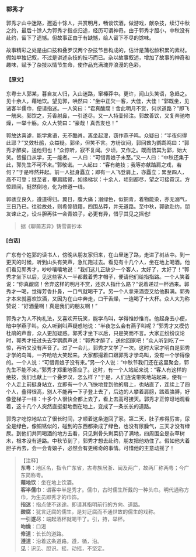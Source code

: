 <script type="text/javascript">
    var head = document.getElementsByTagName('head')[0];
    cssURL = '/public/liao.css';
    linkTag = document.createElement('link');
    linkTag.href = cssURL;
    linkTag.setAttribute('type','text/css');
    linkTag.setAttribute('rel','stylesheet');
    head.appendChild(linkTag);
</script>
### 郭秀才

郭秀才山中迷路，邂逅十馀人，共赏明月，畅谈饮酒，做游戏，献杂技，续订中秋之约，最后十馀人为郭秀才指点归途，经历可谓神奇。由于郭秀才胆小，中秋没有赴约，留下了遗憾。但故事正由于有缺憾，给人留下不尽的馀味。

故事精彩之处是由口技和叠罗汉两个杂技节目构成的，估计是蒲松龄积累的素材。假如单独记叙，不过是讲述杂技的技巧而已。杂以故事叙述，增加了故事的神奇和趣味，赋予了杂技以情节生命，使作品充满瑰异浪漫的色彩。

#### 【原文】
<section>
东粤士人郭某，暮自友人归，入山迷路，窜榛莽中。更许，闻山头笑语，急趋之。见十余人，藉地饮。望见郭，哄然曰：“坐中正欠一客，大佳，大佳！”郭既坐，见诸客半儒巾，便请指迷。一人笑曰：“君真酸腐！舍此明月不赏，何求道路？”即飞一觥来。郭饮之，芳香射鼻，一引遂尽。又一人持壶倾注。郭故善饮，又复奔驰吻燥，一举十觞。众人大赞曰：“豪哉！真吾友也！”

郭放达喜谑，能学禽语，无不酷肖。离坐起溲，窃作燕子鸣。众疑曰：“半夜何得此耶？”又效杜鹃，众益疑。郭坐，但笑不言。方纷议间，郭回酋为鹦鹉鸣曰：“郭秀才醉矣，送他归也！”众惊听，寂不复闻。少顷，又作之。既而悟其为郭，始大笑。皆撮口从学，无一能者。一人曰：“可惜青娘子未至。”又一人曰：“中秋还集于此，郭先生不可不来。”郭敬诺。一人起曰：“客有绝技；我等亦献踏肩之戏，若何？”于是哗然并起。前一人挺身矗立；即有一人飞登肩上，亦矗立；累至四人，高不可登；继至者，攀肩踏臂，如缘梯状：十余人，顷刻都尽，望之可接霄汉。方惊顾间，挺然倒地，化为修道一线。

郭骇立良久，遵道得归。翼日，腹大痛；溺绿色，似铜青，着物能染，亦无溺气，三日乃已。往验故处，则肴骨狼籍，四围丛莽，并无道路。至中秋，郭欲赴约，朋友谏止之，设斗胆再往一会青娘子，必更有异，惜乎其见之摇也!

</section>

> 据《聊斋志异》铸雪斋抄本

#### [白话]
<aside>

广东有个姓郭的读书人，傍晚从朋友家归来，在山里迷了路，走进了树丛中。到一更天的时候，听到山头有笑声，急忙跑过去。看见有十几个人，坐在地上喝酒。他们看见郭秀才，吵吵嚷嚷地说：“我们这儿正缺少一个客人，太好了，太好了！”郭秀才坐下以后，见这些客人一半都戴着秀才帽子，便请他们给指指路。一个人笑着说：“你真酸腐！舍弃这样的明月不赏，还求人指什么路？”说着递过一杯酒来。郭秀才一喝，觉得芳香扑鼻，一口气就喝干了。另一个人拿来酒壶又给他斟满。郭秀才本来就喜欢饮酒，又因为在山中奔走，口干舌燥，一连喝了十大杯。众人大为称赞说：“好酒量啊！真是我们的朋友啊！”

郭秀才为人不拘礼法，又喜欢开玩笑，能学鸟叫，学得惟妙惟肖。他起身去小便，暗中学燕子叫。众人听到叫声疑惑地说：“半夜怎么会有燕子叫呢？”郭秀才又模仿杜鹃的声音，众人更加疑惑。郭秀才坐下以后，只是笑而不言。大家正纷纷议论时，郭秀才扭过头去学鹦鹉声说：“郭秀才醉了，送他回家吧！”众人听到吃了一惊，再听又没有声音了。过了一会儿，郭秀才又学了一次。这时大家才明白是郭秀才学的鸟叫，一齐哈哈大笑起来。大家都撮着口跟郭秀才学鸟叫，没有一个学得像的。一个人说：“可惜青娘子没有来。”另一个人说：“中秋节我们还在这里聚会，郭先生不能不来。”郭秀才郑重地答应了。这时，有一个人站起来说：“客人有这样的绝技，我们也献上一个叠罗汉，怎么样？”于是，人们连说带笑地站起来。便有一个人走上前挺身站立，立即有一个人飞快地登到他的肩上，也站直了，连续上了四个人，叠得很高，别人不能再一下子登上去了，后边的人攀着肩膀，踏着胳膊，好像登梯子一样：十多个人很快全都上去了，看上去高可接天。郭秀才正惊讶地观看着，这十几个人突然直挺挺地倒在地上，变成了一条长长的道路。

郭秀才吃惊地站立了很长时间，才顺着这条道回了家。第二天，肚子疼得厉害，尿全是绿色，像铜锈似的，碰到的东西都染成了绿色，也没有尿臊气，三天才没有绿尿。到他们共同喝酒的地方去看，只见剩骨头剩菜扔了满地，四周围全是杂草树木，根本没有道路。中秋节到了，郭秀才想去赴约，朋友把他劝住了。假如他大着胆子再去，会一会青娘子，必然会有更稀奇的事情。可惜他的主意动摇了！

</aside>

> 【注释】  
<b>东粤</b>：地区名，指令广东省，古粤族居浙、闽及两广，故两厂称两粤；今广东简称粤。  
<b>藉地饮</b>：坐在地上饮酒。  
<b>客半儒巾</b>：谓客中半是秀才。儒巾，古时儒生所戴的一种头巾。明代通称方巾，为生员即秀才的巾饰。  
<b>指迷</b>：指点使不迷途。即请其指明前行的方向、道路。  
<b>酸腐</b>：犹言迂腐的儒生，是对迂腐而不通世故的儒生的戏称。  
<b>一引遂尽</b>：端起酒杯就喝干了。引，持，举杯。  
<b>吻燥</b>：口渴  
<b>修道</b>：长长的道路。  
<b>遵道</b>：沿着这条道路。遵，循，沿。  
<b>见</b>：识见、胆识。摇，动摇，不坚定。  
